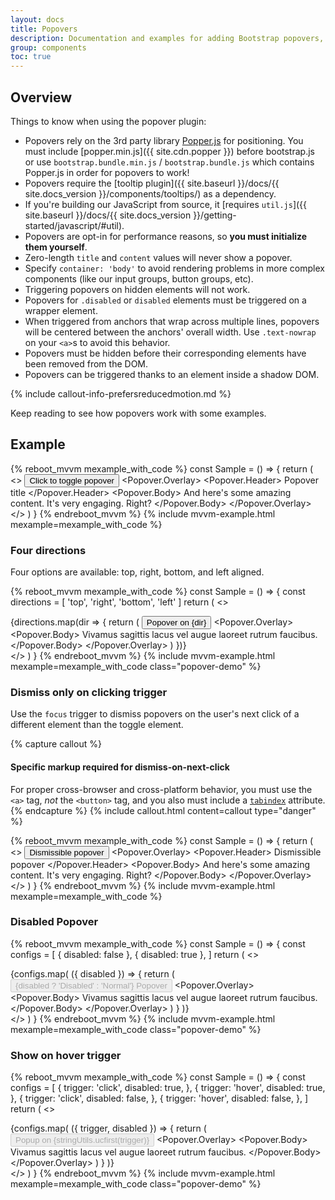 ```yaml
---
layout: docs
title: Popovers
description: Documentation and examples for adding Bootstrap popovers, like those found in iOS, to any element on your site.
group: components
toc: true
---
```


## Overview

Things to know when using the popover plugin:

- Popovers rely on the 3rd party library [Popper.js](https://popper.js.org/) for positioning. You must include [popper.min.js]({{ site.cdn.popper }}) before bootstrap.js or use `bootstrap.bundle.min.js` / `bootstrap.bundle.js` which contains Popper.js in order for popovers to work!
- Popovers require the [tooltip plugin]({{ site.baseurl }}/docs/{{ site.docs_version }}/components/tooltips/) as a dependency.
- If you're building our JavaScript from source, it [requires `util.js`]({{ site.baseurl }}/docs/{{ site.docs_version }}/getting-started/javascript/#util).
- Popovers are opt-in for performance reasons, so **you must initialize them yourself**.
- Zero-length `title` and `content` values will never show a popover.
- Specify `container: 'body'` to avoid rendering problems in more complex components (like our input groups, button groups, etc).
- Triggering popovers on hidden elements will not work.
- Popovers for `.disabled` or `disabled` elements must be triggered on a wrapper element.
- When triggered from anchors that wrap across multiple lines, popovers will be centered between the anchors' overall width. Use `.text-nowrap` on your `<a>`s to avoid this behavior.
- Popovers must be hidden before their corresponding elements have been removed from the DOM.
- Popovers can be triggered thanks to an element inside a shadow DOM.

{% include callout-info-prefersreducedmotion.md %}

Keep reading to see how popovers work with some examples.

## Example

{% reboot_mvvm mexample_with_code %}
const Sample = () => {
  return (
    <>
      <Popover placement="right">
        <Button size="lg" theme="danger">Click to toggle popover</Button>
        <Popover.Overlay>
          <Popover.Header>
            Popover title
          </Popover.Header>
          <Popover.Body>
            And here's some amazing content. It's very engaging. Right?
          </Popover.Body>
        </Popover.Overlay>
      </Popover>
    </>
  )
}
{% endreboot_mvvm %}
{% include mvvm-example.html mexample=mexample_with_code %}

### Four directions

Four options are available: top, right, bottom, and left aligned.

{% reboot_mvvm mexample_with_code %}
const Sample = () => {
  const directions = [ 'top', 'right', 'bottom', 'left' ]
  return (
    <>
      <div class="bd-example-popovers d-flex justify-content-between">
        {directions.map(dir => {
          return (
            <Popover placement={dir}>
              <Button theme="secondary">Popover on {dir}</Button>
              <Popover.Overlay>
                <Popover.Body>
                  Vivamus sagittis lacus vel augue laoreet rutrum faucibus.
                </Popover.Body>
              </Popover.Overlay>
            </Popover>
          )
        })}
      </div>
    </>
  )
}
{% endreboot_mvvm %}
{% include mvvm-example.html mexample=mexample_with_code class="popover-demo" %}

### Dismiss only on clicking trigger

Use the `focus` trigger to dismiss popovers on the user's next click of a different element than the toggle element.

{% capture callout %}
#### Specific markup required for dismiss-on-next-click

For proper cross-browser and cross-platform behavior, you must use the `<a>` tag, _not_ the `<button>` tag, and you also must include a [`tabindex`](https://developer.mozilla.org/en-US/docs/Web/HTML/Global_attributes/tabindex) attribute.
{% endcapture %}
{% include callout.html content=callout type="danger" %}


{% reboot_mvvm mexample_with_code %}
const Sample = () => {
  return (
    <>
      <Popover placement="right" dismissOnClickAway={false}>
        <Button as="a" tabindex="0" size="lg" theme="danger">Dismissible popover</Button>
        <Popover.Overlay>
          <Popover.Header>
            Dismissible popover
          </Popover.Header>
          <Popover.Body>
            And here's some amazing content. It's very engaging. Right?
          </Popover.Body>
        </Popover.Overlay>
      </Popover>
    </>
  )
}
{% endreboot_mvvm %}
{% include mvvm-example.html mexample=mexample_with_code %}

### Disabled Popover

{% reboot_mvvm mexample_with_code %}
const Sample = () => {
  const configs = [
    { disabled: false },
    { disabled: true },
  ]
  return (
    <>
      <div class="bd-example-popovers">
        {configs.map(
          ({ disabled }) => {
            return (
              <Popover placement='right'>
                <Button class="mr-2" theme="primary" disabled={disabled}>
                  {disabled ? 'Disabled' : 'Normal'} Popover
                </Button>
                <Popover.Overlay>
                  <Popover.Body>
                    Vivamus sagittis lacus vel augue laoreet rutrum faucibus.
                  </Popover.Body>
                </Popover.Overlay>
              </Popover>
            )
          }
        )}
      </div>
    </>
  )
}
{% endreboot_mvvm %}
{% include mvvm-example.html mexample=mexample_with_code class="popover-demo" %}

### Show on hover trigger

{% reboot_mvvm mexample_with_code %}
const Sample = () => {
  const configs = [
    { trigger: 'click', disabled: true, },
    { trigger: 'hover', disabled: true, },
    { trigger: 'click', disabled: false, },
    { trigger: 'hover', disabled: false, },
  ]
  return (
    <>
      <div class="bd-example-popovers">
        {configs.map(
          ({ trigger, disabled }) => {
            return (
              <Popover placement='right' trigger={trigger} disabled={disabled}>
                <Button class="mr-2" theme="primary" disabled={disabled}>
                  Popup on {stringUtils.ucfirst(trigger)}
                </Button>
                <Popover.Overlay>
                  <Popover.Body>
                    Vivamus sagittis lacus vel augue laoreet rutrum faucibus.
                  </Popover.Body>
                </Popover.Overlay>
              </Popover>
            )
          }
        )}
      </div>
    </>
  )
}
{% endreboot_mvvm %}
{% include mvvm-example.html mexample=mexample_with_code class="popover-demo" %}

